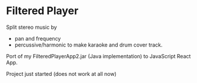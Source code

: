 # Filtered Player

Split stereo music by 
- pan and frequency
- percussive/harmonic
to make karaoke and drum cover track.

Port of my FilteredPlayerApp2.jar (Java implementation) to JavaScript React App.

Project just started (does not work at all now)

